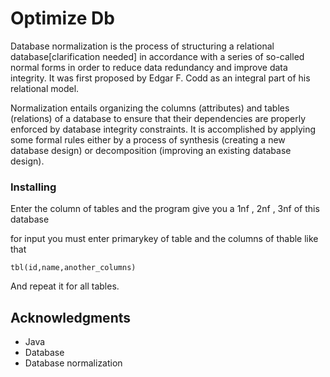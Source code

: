 # Optimize Db

Database normalization is the process of structuring a relational database[clarification needed] in accordance with a series of so-called normal forms in order to reduce data redundancy and improve data integrity. 
It was first proposed by Edgar F. Codd as an integral part of his relational model.

Normalization entails organizing the columns (attributes) and tables (relations) of a database to ensure that their dependencies are properly enforced by database integrity constraints. 
It is accomplished by applying some formal rules either by a process of synthesis (creating a new database design) or decomposition (improving an existing database design).

### Installing

Enter the column of tables and the program give you a
1nf , 2nf , 3nf of this database

for input you must enter primarykey of table and the columns of thable like that

```
tbl(id,name,another_columns)
```

And repeat it for all tables. 


## Acknowledgments

* Java
* Database
* Database normalization

